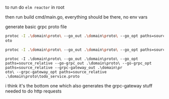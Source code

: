 to run do `elm reactor` in root

then run build cmd/main.go, everything should be there, no env vars



generate basic grpc proto file
```bash
protoc -I .\domain\proto\ --go_out .\domain\proto\ --go_opt paths=source_relative --go-grpc_out .\domain\proto\ --go-grpc_opt paths=source_relative .\domain\proto\todo_service.pr
oto
```

```bash
protoc -I .\domain\proto\ --go_out .\domain\proto\ --go_opt paths=source_relative --go-grpc_out .\domain\proto\ --go-grpc_opt paths=source_relative .\domain\proto\todo_service.proto --grpc-gateway_out ./proto --grpc-gateway_opt paths=source_relative .\domain\proto\todo_service.proto
```

```
protoc -I .\domain\proto\ --go_out .\domain\proto\ --go_opt paths=source_relative --go-grpc_out .\domain\proto\ --go-grpc_opt paths=source_relative --grpc-gateway_out .\domain\pr
oto\ --grpc-gateway_opt paths=source_relative .\domain\proto\todo_service.proto
```

i think it's the bottom one which also generates the grpc-gateway stuff needed to do http requests
